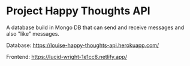 # Project Happy Thoughts API

A database build in Mongo DB that can send and receive messages and also "like" messages.

Database:
https://louise-happy-thoughts-api.herokuapp.com/

Frontend: 
https://lucid-wright-1e1cc8.netlify.app/
